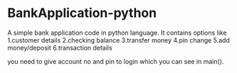 # BankApplication-python
A simple bank application code in python language.
It contains options like
1.customer details
2.checking balance
3.transfer money
4.pin change
5.add money/deposit
6.transaction details

you need to give account no and pin to login which you can see in main().
